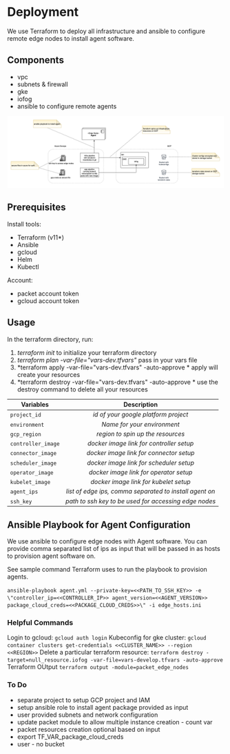# Deployment
We use Terraform to deploy all infrastructure and ansible to configure remote edge nodes to install agent software.

## Components

- vpc 
- subnets & firewall
- gke
- iofog
- ansible to configure remote agents

![components](docs/components.png)

## Prerequisites

Install tools:
- Terraform (v11*)
- Ansible
- gcloud
- Helm
- Kubectl

Account:
- packet account token
- gcloud account token

## Usage

In the terraform directory, run:

1. *terraform init* to initialize your terraform directory
2. *terraform plan -var-file="vars-dev.tfvars"* pass in your vars file
3. *terraform apply -var-file="vars-dev.tfvars" -auto-approve * apply will create your resources
4. *terraform destroy -var-file="vars-dev.tfvars" -auto-approve * use the destroy command to delete all your resources

| Variables              | Description                                               |
| -----------------------|:---------------------------------------------------------:|
| `project_id`           | *id of your google platform project*                      |
| `environment`          | *Name for your environment*                               |
| `gcp_region`           | *region to spin up the resources*                         |
| `controller_image`     | *docker image link for controller setup*                  |
| `connector_image`      | *docker image link for connector setup*                   |
| `scheduler_image`      | *docker image link for scheduler setup*                   |
| `operator_image`       | *docker image link for operator setup*                    |
| `kubelet_image`        | *docker image link for kubelet setup*                     |
| `agent_ips`            | *list of edge ips, comma separated to install agent on*   |
| `ssh_key`              | *path to ssh key to be used for accessing edge nodes*     |

## Ansible Playbook for Agent Configuration

We use ansible to configure edge nodes with Agent software. You can provide comma separated list of ips as input that will be passed in as hosts to provision agent software on. 

See sample command Terraform uses to run the playbook to provision agents.

`ansible-playbook agent.yml --private-key=<<PATH_TO_SSH_KEY>> -e \"controller_ip=<<CONTROLLER_IP>> agent_version=<<AGENT_VERSION>> package_cloud_creds=<<PACKAGE_CLOUD_CREDS>>\" -i edge_hosts.ini`

### Helpful Commands

Login to gcloud: `gcloud auth login`
Kubeconfig for gke cluster: `gcloud container clusters get-credentials <<CLUSTER_NAME>> --region <<REGION>>`
Delete a particular terraform resource: `terraform destroy -target=null_resource.iofog -var-file=vars-develop.tfvars -auto-approve`
Terraform OUtput `terraform output -module=packet_edge_nodes`

### To Do
- separate project to setup GCP project and IAM
- setup ansible role to install agent package provided as input
- user provided subnets and network configuration
- update packet module to allow multiple instance creation - count var
- packet resources creation optional based on input
- export TF_VAR_package_cloud_creds
- user - no bucket